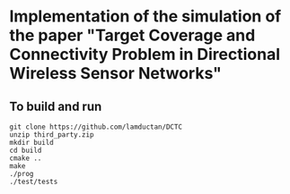 # Implementation of the simulation of the paper "Target Coverage and Connectivity Problem in Directional Wireless Sensor Networks"

## To build and run
```
git clone https://github.com/lamductan/DCTC
unzip third_party.zip
mkdir build
cd build
cmake ..
make
./prog
./test/tests
```